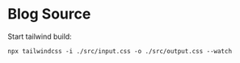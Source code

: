 # Blog Source

Start tailwind build:

```shell
npx tailwindcss -i ./src/input.css -o ./src/output.css --watch
```
